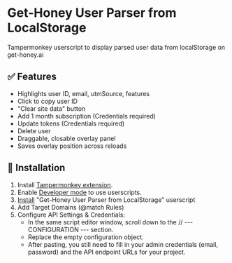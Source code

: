 # Get-Honey User Parser from LocalStorage

Tampermonkey userscript to display parsed user data from localStorage on get-honey.ai

## ✅ Features

- Highlights user ID, email, utmSource, features
- Click to copy user ID
- "Clear site data" button
- Add 1 month subscription (Credentials required)
- Update tokens (Credentials required)
- Delete user
- Draggable, closable overlay panel
- Saves overlay position across reloads

## 🔗 Installation

1. Install [Tampermonkey extension](https://www.tampermonkey.net/).
2. Enable [Developer mode](https://www.tampermonkey.net/faq.php?locale=en#Q209) to use userscripts.
3. [Install](https://raw.githubusercontent.com/bohdan-gen-tech/GH-user-parser/main/get-honey-user-parser.js) "Get-Honey User Parser from LocalStorage" userscript
4. Add Target Domains (@match Rules)
5. Configure API Settings & Credentials:
   - In the same script editor window, scroll down to the // --- CONFIGURATION --- section.
   - Replace the empty configuration object.
   - After pasting, you still need to fill in your admin credentials (email, password) and the API endpoint URLs for your project.
